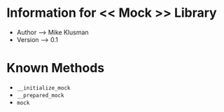 # Information for << Mock >> Library

* Author --> Mike Klusman
* Version --> 0.1

# Known Methods

* `__initialize_mock`
* `__prepared_mock`
* `mock`
